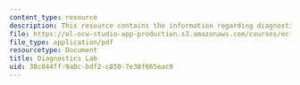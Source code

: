 ```yaml
---
content_type: resource
description: This resource contains the information regarding diagnostics lab.
file: https://ol-ocw-studio-app-production.s3.amazonaws.com/courses/ec-710-d-lab-medical-technologies-for-the-developing-world-spring-2010/38c044ff9a0cbdf2c8507e38f665eac9_MITEC_710S10_labonchp_hmwk.pdf
file_type: application/pdf
resourcetype: Document
title: Diagnostics Lab
uid: 38c044ff-9a0c-bdf2-c850-7e38f665eac9
---
```

